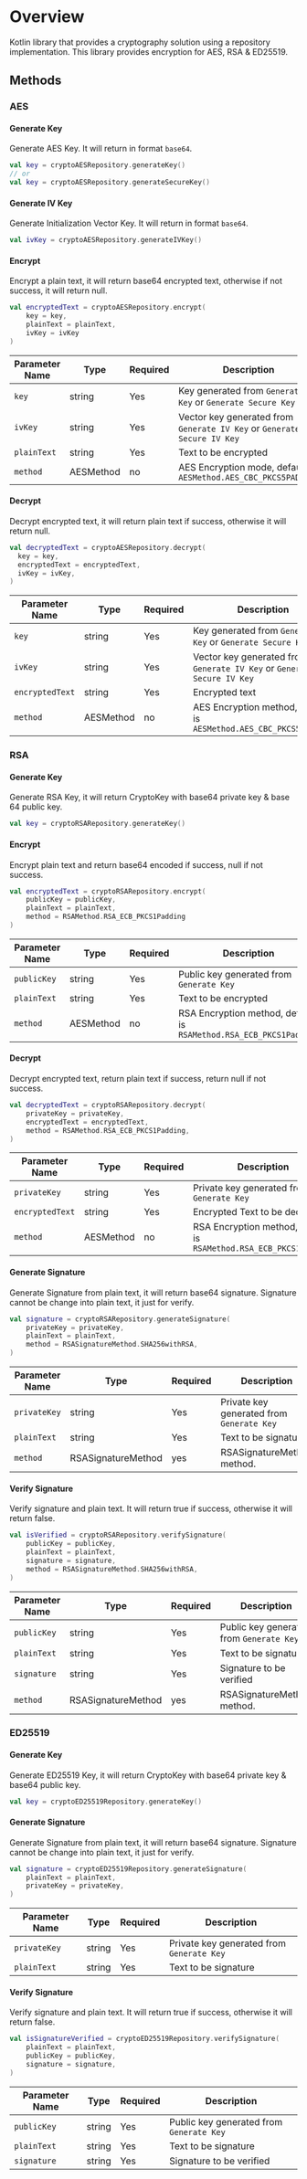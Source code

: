 # Overview

Kotlin library that provides a cryptography solution using a repository implementation. This library provides encryption for AES, RSA & ED25519.

## Methods

### AES

#### Generate Key

Generate AES Key. It will return in format `base64`.

```kotlin
val key = cryptoAESRepository.generateKey()
// or
val key = cryptoAESRepository.generateSecureKey()
```

#### Generate IV Key

Generate Initialization Vector Key. It will return in format `base64`.

```kotlin
val ivKey = cryptoAESRepository.generateIVKey()
```

#### Encrypt

Encrypt a plain text, it will return base64 encrypted text, otherwise if not success, it will return null.


```kotlin
val encryptedText = cryptoAESRepository.encrypt(
    key = key,
    plainText = plainText,
    ivKey = ivKey
)
```

| Parameter Name | Type       | Required  | Description                                                             |
|----------------|------------|-----------|-------------------------------------------------------------------------|
| `key`          | string     | Yes       | Key generated from `Generate Key` or `Generate Secure Key`              |
| `ivKey`        | string     | Yes       | Vector key generated from `Generate IV Key` or `Generate Secure IV Key` |
| `plainText`    | string     | Yes       | Text to be encrypted                                                    |
| `method`       | AESMethod  | no        | AES Encryption mode, default is `AESMethod.AES_CBC_PKCS5PADDING`        |

#### Decrypt

Decrypt encrypted text, it will return plain text if success, otherwise it will return null.


```kotlin
val decryptedText = cryptoAESRepository.decrypt(
  key = key,
  encryptedText = encryptedText,
  ivKey = ivKey,
)
```

| Parameter Name  | Type       | Required  | Description                                                             |
|-----------------|------------|-----------|-------------------------------------------------------------------------|
| `key`           | string     | Yes       | Key generated from `Generate Key` or `Generate Secure Key`              |
| `ivKey`         | string     | Yes       | Vector key generated from `Generate IV Key` or `Generate Secure IV Key` |
| `encryptedText` | string     | Yes       | Encrypted text                                                          |
| `method`        | AESMethod  | no        | AES Encryption method, default is `AESMethod.AES_CBC_PKCS5PADDING`      |


### RSA

#### Generate Key

Generate RSA Key, it will return CryptoKey with base64 private key & base 64 public key.


```kotlin
val key = cryptoRSARepository.generateKey()
```

#### Encrypt

Encrypt plain text and return base64 encoded if success, null if not success.


```kotlin
val encryptedText = cryptoRSARepository.encrypt(
    publicKey = publicKey,
    plainText = plainText,
    method = RSAMethod.RSA_ECB_PKCS1Padding
)
```

| Parameter Name  | Type         | Required  | Description                                                        |
|-----------------|--------------|-----------|--------------------------------------------------------------------|
| `publicKey`     | string       | Yes       | Public key generated from `Generate Key`                           |
| `plainText`     | string       | Yes       | Text to be encrypted                                               |
| `method`        | AESMethod    | no        | RSA Encryption method, default is `RSAMethod.RSA_ECB_PKCS1Padding` |

#### Decrypt

Decrypt encrypted text, return plain text if success, return null if not success.

```kotlin
val decryptedText = cryptoRSARepository.decrypt(
    privateKey = privateKey,
    encryptedText = encryptedText,
    method = RSAMethod.RSA_ECB_PKCS1Padding,
)
```

| Parameter Name  | Type        | Required  | Description                                                        |
|-----------------|-------------|-----------|--------------------------------------------------------------------|
| `privateKey`    | string      | Yes       | Private key generated from `Generate Key`                          |
| `encryptedText` | string      | Yes       | Encrypted Text to be decrypted                                     |
| `method`        | AESMethod   | no        | RSA Encryption method, default is `RSAMethod.RSA_ECB_PKCS1Padding` |

#### Generate Signature

Generate Signature from plain text, it will return base64 signature.
Signature cannot be change into plain text, it just for verify.


```kotlin
val signature = cryptoRSARepository.generateSignature(
    privateKey = privateKey,
    plainText = plainText,
    method = RSASignatureMethod.SHA256withRSA,
)
```

| Parameter Name  | Type               | Required | Description                               |
|-----------------|--------------------|----------|-------------------------------------------|
| `privateKey`    | string             | Yes      | Private key generated from `Generate Key` |
| `plainText`     | string             | Yes      | Text to be signature                      |
| `method`        | RSASignatureMethod | yes      | RSASignatureMethod method.                |


#### Verify Signature

Verify signature and plain text. It will return true if success, otherwise it will return false.


```kotlin
val isVerified = cryptoRSARepository.verifySignature(
    publicKey = publicKey,
    plainText = plainText,
    signature = signature,
    method = RSASignatureMethod.SHA256withRSA,
)
```

| Parameter Name | Type               | Required | Description                              |
|----------------|--------------------|----------|------------------------------------------|
| `publicKey`    | string             | Yes      | Public key generated from `Generate Key` |
| `plainText`    | string             | Yes      | Text to be signature                     |
| `signature`    | string             | Yes      | Signature to be verified                 |
| `method`       | RSASignatureMethod | yes      | RSASignatureMethod method.               |

### ED25519

#### Generate Key

Generate ED25519 Key, it will return CryptoKey with base64 private key & base64 public key.

```kotlin
val key = cryptoED25519Repository.generateKey()
```

#### Generate Signature

Generate Signature from plain text, it will return base64 signature.
Signature cannot be change into plain text, it just for verify.


```kotlin
val signature = cryptoED25519Repository.generateSignature(
    plainText = plainText,
    privateKey = privateKey,
)
```

| Parameter Name  | Type               | Required | Description                               |
|-----------------|--------------------|----------|-------------------------------------------|
| `privateKey`    | string             | Yes      | Private key generated from `Generate Key` |
| `plainText`     | string             | Yes      | Text to be signature                      |

#### Verify Signature

Verify signature and plain text. It will return true if success, otherwise it will return false.


```kotlin
val isSignatureVerified = cryptoED25519Repository.verifySignature(
    plainText = plainText,
    publicKey = publicKey,
    signature = signature,
)
```

| Parameter Name | Type               | Required | Description                              |
|----------------|--------------------|----------|------------------------------------------|
| `publicKey`    | string             | Yes      | Public key generated from `Generate Key` |
| `plainText`    | string             | Yes      | Text to be signature                     |
| `signature`    | string             | Yes      | Signature to be verified                 |
